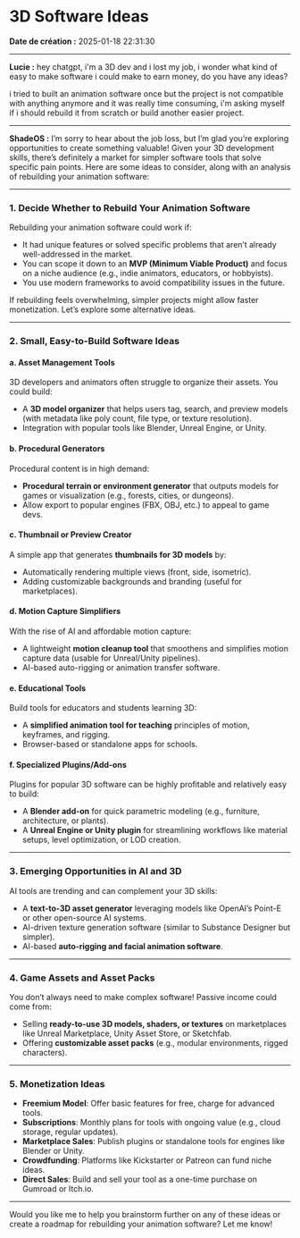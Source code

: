 # 3D Software Ideas

**Date de création :** 2025-01-18 22:31:30

---

**Lucie :**
hey chatgpt, i'm a 3D dev and i lost my job, i wonder what kind of easy to make software i could make to earn money, do you have any ideas? 

i tried to built an animation software once but the project is not compatible with anything anymore and it was really time consuming, i'm asking myself if i should rebuild it from scratch or build another easier project.

---

**ShadeOS :**
I’m sorry to hear about the job loss, but I’m glad you’re exploring opportunities to create something valuable! Given your 3D development skills, there’s definitely a market for simpler software tools that solve specific pain points. Here are some ideas to consider, along with an analysis of rebuilding your animation software:

---

### **1. Decide Whether to Rebuild Your Animation Software**
Rebuilding your animation software could work if:
- It had unique features or solved specific problems that aren’t already well-addressed in the market.
- You can scope it down to an **MVP (Minimum Viable Product)** and focus on a niche audience (e.g., indie animators, educators, or hobbyists).
- You use modern frameworks to avoid compatibility issues in the future.

If rebuilding feels overwhelming, simpler projects might allow faster monetization. Let’s explore some alternative ideas.

---

### **2. Small, Easy-to-Build Software Ideas**

#### **a. Asset Management Tools**
3D developers and animators often struggle to organize their assets. You could build:
- A **3D model organizer** that helps users tag, search, and preview models (with metadata like poly count, file type, or texture resolution).
- Integration with popular tools like Blender, Unreal Engine, or Unity.

#### **b. Procedural Generators**
Procedural content is in high demand:
- **Procedural terrain or environment generator** that outputs models for games or visualization (e.g., forests, cities, or dungeons).
- Allow export to popular engines (FBX, OBJ, etc.) to appeal to game devs.

#### **c. Thumbnail or Preview Creator**
A simple app that generates **thumbnails for 3D models** by:
- Automatically rendering multiple views (front, side, isometric).
- Adding customizable backgrounds and branding (useful for marketplaces).

#### **d. Motion Capture Simplifiers**
With the rise of AI and affordable motion capture:
- A lightweight **motion cleanup tool** that smoothens and simplifies motion capture data (usable for Unreal/Unity pipelines).
- AI-based auto-rigging or animation transfer software.

#### **e. Educational Tools**
Build tools for educators and students learning 3D:
- A **simplified animation tool for teaching** principles of motion, keyframes, and rigging.
- Browser-based or standalone apps for schools.

#### **f. Specialized Plugins/Add-ons**
Plugins for popular 3D software can be highly profitable and relatively easy to build:
- A **Blender add-on** for quick parametric modeling (e.g., furniture, architecture, or plants).
- A **Unreal Engine or Unity plugin** for streamlining workflows like material setups, level optimization, or LOD creation.

---

### **3. Emerging Opportunities in AI and 3D**
AI tools are trending and can complement your 3D skills:
- A **text-to-3D asset generator** leveraging models like OpenAI’s Point-E or other open-source AI systems.
- AI-driven texture generation software (similar to Substance Designer but simpler).
- AI-based **auto-rigging and facial animation software**.

---

### **4. Game Assets and Asset Packs**
You don’t always need to make complex software! Passive income could come from:
- Selling **ready-to-use 3D models, shaders, or textures** on marketplaces like Unreal Marketplace, Unity Asset Store, or Sketchfab.
- Offering **customizable asset packs** (e.g., modular environments, rigged characters).

---

### **5. Monetization Ideas**
- **Freemium Model**: Offer basic features for free, charge for advanced tools.
- **Subscriptions**: Monthly plans for tools with ongoing value (e.g., cloud storage, regular updates).
- **Marketplace Sales**: Publish plugins or standalone tools for engines like Blender or Unity.
- **Crowdfunding**: Platforms like Kickstarter or Patreon can fund niche ideas.
- **Direct Sales**: Build and sell your tool as a one-time purchase on Gumroad or Itch.io.

---

Would you like me to help you brainstorm further on any of these ideas or create a roadmap for rebuilding your animation software? Let me know!
